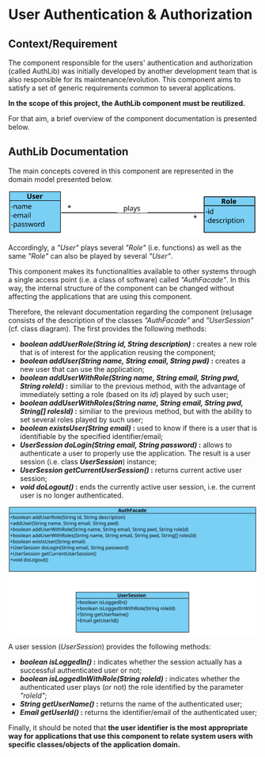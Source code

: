 # User Authentication & Authorization

## Context/Requirement

The component responsible for the users' authentication and authorization (called AuthLib) was initially developed by another development team that is also responsible for its maintenance/evolution. This component aims to satisfy a set of generic requirements common to several applications.

**In the scope of this project, the AuthLib component must be reutilized.**

For that aim, a brief overview of the component documentation is presented below.

## AuthLib Documentation

The main concepts covered in this component are represented in the domain model presented below.

![AuthDomainModel](AuthDomainModel.svg) 

Accordingly, a _"User"_ plays several _"Role"_ (i.e. functions) as well as the same _"Role"_ can also be played by several _"User"_.

This component makes its functionalities available to other systems through a single access point (i.e. a class of software) called _"AuthFacade"_. In this way, the internal structure of the component can be changed without affecting the applications that are using this component.

Therefore, the relevant documentation regarding the component (re)usage consists of the description of the classes _"AuthFacade"_ and _"UserSession"_ (cf. class diagram). The first provides the following methods:

* **_boolean addUserRole(String id, String description)_ :** creates a new role that is of interest for the application reusing the component;
* **_boolean addUser(String name, String email, String pwd)_ :** creates a new user that can use the application;
* **_boolean addUserWithRole(String name, String email, String pwd, String roleId)_ :** similiar to the previous method, with the advantage of immediately setting a role (based on its _id_) played by such user; 
* **_boolean addUserWithRoles(String name, String email, String pwd, String[] rolesId)_ :** similiar to the previous method, but with the ability to set several roles played by such user;
* **_boolean existsUser(String email)_ :** used to know if there is a user that is identifiable by the specified identifier/email;
* **_UserSession doLogin(String email, String password)_ :** allows to authenticate a user to properly use the application. The result is a user session (i.e. class **_UserSession_**) instance;
* **_UserSession getCurrentUserSession()_ :** returns current active user session;
* **_void doLogout()_ :** ends the currently active user session, i.e. the current user is no longer authenticated.

![AuthClassDiagram](AuthClassDiagram.svg) 

A user session (_UserSession_) provides the following methods:

* **_boolean isLoggedIn()_ :** indicates whether the session actually has a successful authenticated user or not;
* **_boolean isLoggedInWithRole(String roleId)_ :** indicates whether the authenticated user plays (or not) the role identified by the parameter _"roleId"_;
* **_String getUserName()_ :** returns the name of the authenticated user;
* **_Email getUserId()_ :** returns the identifier/email of the authenticated user;

Finally, it should be noted that **the user identifier is the most appropriate way for applications that use this component to relate system users with specific classes/objects of the application domain.**
